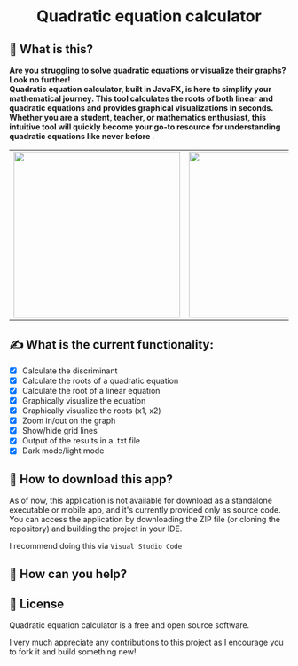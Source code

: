 <h1 align="center">Quadratic equation calculator</h1>

## 🤔 What is this?
<strong> Are you struggling to solve quadratic equations or visualize their graphs? Look no further! <br> Quadratic equation calculator, built in JavaFX, is here to simplify your mathematical journey. This tool calculates the roots of both linear and quadratic equations and provides graphical visualizations in seconds. Whether you are a student, teacher, or mathematics enthusiast, this intuitive tool will quickly become your go-to resource for understanding quadratic equations like never before </strong>.

<table>
  <tr>
    <td><img src="" width="300"></td>
    <td><img src="" width="300"></td>
    <td><img src="" width="300"></td>
  </tr>
</table>

## ✍️ What is the current functionality:
- [x] Calculate the discriminant
- [x] Calculate the roots of a quadratic equation
- [x] Calculate the root of a linear equation
- [x] Graphically visualize the equation
- [x] Graphically visualize the roots (x1, x2)
- [x] Zoom in/out on the graph
- [x] Show/hide grid lines
- [x] Output of the results in a .txt file
- [x] Dark mode/light mode

## 📲 How to download this app?
As of now, this application is not available for download as a standalone executable or mobile app, and it's currently provided only as source code.
You can access the application by downloading the ZIP file (or cloning the repository) and building the project in your IDE.

I recommend doing this via ``Visual Studio Code``

## 🫶 How can you help?


## 📠 License

Quadratic equation calculator is a free and open source software. 

I very much appreciate any contributions to this project as I encourage you to fork it and build something new!
